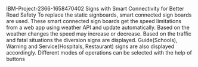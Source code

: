  IBM-Project-2366-1658470402
Signs with Smart Connectivity for Better Road Safety
To replace the static signboards, smart connected sign boards are used.
These smart connected sign boards get the speed limitations from a web app using weather API and update automatically.
Based on the weather changes the speed may increase or decrease.
Based on the traffic and fatal situations the diversion signs are displayed.
Guide(Schools), Warning and Service(Hospitals, Restaurant) signs are also displayed accordingly.
Different modes of operations can be selected with the help of buttons

